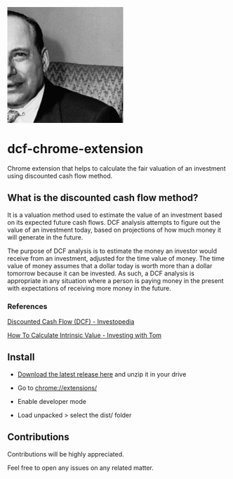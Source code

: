 ![alt text](src/images/benjamin_264.png)

# dcf-chrome-extension

Chrome extension that helps to calculate the fair valuation of an investment using discounted cash flow method.

## What is the discounted cash flow method?

It is a valuation method used to estimate the value of an investment based on its expected future cash flows. DCF analysis attempts to figure out the value of an investment today, based on projections of how much money it will generate in the future.

The purpose of DCF analysis is to estimate the money an investor would receive from an investment, adjusted for the time value of money. The time value of money assumes that a dollar today is worth more than a dollar tomorrow because it can be invested. As such, a DCF analysis is appropriate in any situation where a person is paying money in the present with expectations of receiving more money in the future.


### References

[Discounted Cash Flow (DCF) - Investopedia](https://www.investopedia.com/terms/d/dcf.asp)

[How To Calculate Intrinsic Value - Investing with Tom](https://www.youtube.com/watch?v=cI8ZSf0nkFs)

## Install

* [Download the latest release here](https://github.com/bertolo1988/dcf-chrome-extension/releases) and unzip it in your drive

* Go to [chrome://extensions/](chrome://extensions/)

* Enable developer mode

* Load unpacked > select the dist/ folder


## Contributions

Contributions will be highly appreciated.

Feel free to open any issues on any related matter.

